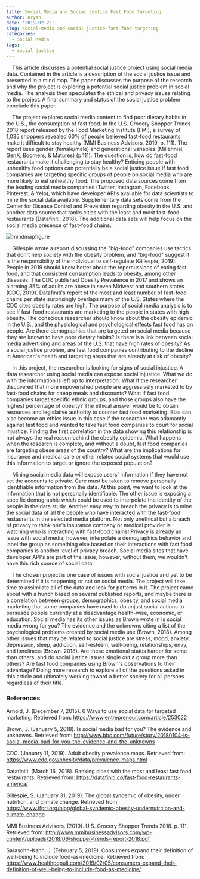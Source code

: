 ```yaml
---
title: Social Media and Social Justice Fast Food Targeting
author: Bryan
date: '2019-02-22'
slug: social-media-and-social-justice-fast-food-targeting
categories:
  - Social Media
tags:
  - social justice
---
```


&nbsp;&nbsp;&nbsp;&nbsp;This article discusses a potential social justice project using social media data. Contained in the article is a description of the social justice issue and presented in a mind map. The paper discusses the purpose of the research and why the project is exploring a potential social justice problem in social media. The analysis then speculates the ethical and privacy issues relating to the project. A final summary and status of the social justice problem conclude this paper.

&nbsp;&nbsp;&nbsp;&nbsp;The project explores social media content to find poor dietary habits in the U.S., the consumption of fast food. In the U.S. Grocery Shopper Trends 2018 report released by the Food Marketing Institute (FMI), a survey of 1,035 shoppers revealed 60% of people believed fast-food restaurants make it difficult to stay healthy (MMI Business Advisors, 2019, p. 111). The report uses gender (female/male) and generational variables (Millennial, GenX, Boomers, & Matures) (p.111). The question is, how do fast-food restaurants make it challenging to stay healthy? Enticing people with unhealthy food options can potentially be a social justice issue if fast food companies are targeting specific groups of people on social media who are more likely to eat unhealthy food. The proposed data sources come from the leading social media companies (Twitter, Instagram, Facebook, Pinterest, & Yelp), which have developer API’s available for data scientists to mine the social data available. Supplementary data sets come from the Center for Disease Control and Prevention regarding obesity in the U.S. and another data source that ranks cities with the least and most fast-food restaurants (Datafiniti, 2018). The additional data sets will help focus on the social media presence of fast-food chains. 

![mindmapfigure](/img/mindmapfigure.png)

&nbsp;&nbsp;&nbsp;&nbsp;Gillespie wrote a report discussing the "big-food" companies use tactics that don't help society with the obesity problem, and "big-food" suggest it is the responsibility of the individual to self-regulate (Gillespie, 2019). People in 2019 should know better about the repercussions of eating fast food, and that consistent consumption leads to obesity, among other diseases. The CDC published Obesity Prevalence in 2017 and shows an alarming 35% of adults are obese in seven Midwest and southern states (CDC, 2019). Datafiniti's report of the most and least number of fast-food chains per state surprisingly overlaps many of the U.S. States where the CDC cites obesity rates are high. The purpose of social media analysis is to see if fast-food restaurants are marketing to the people in states with high obesity. The conscious researcher should know about the obesity epidemic in the U.S., and the physiological and psychological effects fast food has on people. Are there demographics that are targeted on social media because they are known to have poor dietary habits? Is there is a link between social media advertising and areas of the U.S. that have high rates of obesity? As a social justice problem, are fast food companies contributing to the decline in American's health and targeting areas that are already at risk of obesity?

&nbsp;&nbsp;&nbsp;&nbsp;In this project, the researcher is looking for signs of social injustice. A data researcher using social media can expose social injustice. What we do with the information is left up to interpretation. What if the researcher discovered that more impoverished people are aggressively marketed to by fast-food chains for cheap meals and discounts? What if fast food companies target specific ethnic groups, and those groups also have the highest percentage of obesity? The ethical answer would be to obtain resources and legislative authority to counter fast food marketing. Bias can also become an ethics issue in this case if the researcher was adamantly against fast food and wanted to take fast food companies to court for social injustice. Finding the first correlation in the data showing this relationship is not always the real reason behind the obesity epidemic. What happens when the research is complete, and without a doubt, fast food companies are targeting obese areas of the country? What are the implications for insurance and medical care or other related social systems that would use this information to target or ignore the exposed population?

&nbsp;&nbsp;&nbsp;&nbsp;Mining social media data will expose users' information if they have not set the accounts to private. Care must be taken to remove personally identifiable information from the data. At this point, we want to look at the information that is not personally identifiable. The other issue is exposing a specific demographic which could be used to interpolate the identity of the people in the data study. Another easy way to breach the privacy is to mine the social data of all the people who have interacted with the fast-food restaurants in the selected media platform. Not only unethical but a breach of privacy to think one's insurance company or medical provider is watching who is interacting with fast-food chains! Privacy is already an issue with social media; however, interpolate a demographics behavior and label the group as something else based on their interactions with fast food companies is another level of privacy breach. Social media sites that have developer API's are part of the issue; however, without them, we wouldn't have this rich source of social data. 

&nbsp;&nbsp;&nbsp;&nbsp;The chosen project is one case of issues with social justice and yet to be determined if it is happening or not on social media. The project will take time to assimilate all of the data and look for patterns in it. The project came about with a hunch based on several published reports, and maybe there is a correlation between groups, demographics, obesity, and social media marketing that some companies have used to do unjust social actions to persuade people currently at a disadvantage health-wise, economic, or education. Social media has its other issues as Brown wrote in Is social media wrong for you? The evidence and the unknowns citing a list of the psychological problems created by social media use (Brown, 2018). Among other issues that may be related to social justice are stress, mood, anxiety, depression, sleep, addiction, self-esteem, well-being, relationships, envy, and loneliness (Brown, 2018). Are these emotional states harder for some than others, and do social justice issues single out a group more than others? Are fast food companies using Brown's observations to their advantage? Doing more research to explore all of the questions asked in this article and ultimately working toward a better society for all persons regardless of their title.  

### References

Arnold, J. (December 7, 2015). 6 Ways to use social data for targeted marketing. Retrieved from: https://www.entrepreneur.com/article/253022

Brown, J. (January 5, 2018). Is social media bad for you? The evidence and unknowns. Retrieved from: http://www.bbc.com/future/story/20180104-is-social-media-bad-for-you-the-evidence-and-the-unknowns

CDC. (January 11, 2019). Adult obesity prevalence maps. Retrieved from: https://www.cdc.gov/obesity/data/prevalence-maps.html

Datafiniti. (March 16, 2018). Ranking cities with the most and least fast food restaurants. Retrieved from: https://datafiniti.co/fast-food-restaurants-america/

Gillespie, S. (January 31, 2019). The global syndemic of obesity, under nutrition, and climate change. Retrieved from: https://www.ifpri.org/blog/global-syndemic-obesity-undernutrition-and-climate-change

MMI Business Advisors. (2019). U.S. Grocery  Shopper Trends 2018. p. 111. Retrieved from: http://www.mmibusinessadvisors.com/wp-content/uploads/2018/06/shopper-trends-report-2018.pdf

Sarasohn-Kahn, J. (February 5, 2019). Consumers expand their definition of well-being to include food-as-medicine. Retrieved from: https://www.healthpopuli.com/2019/02/05/consumers-expand-their-definition-of-well-being-to-include-food-as-medicine/
